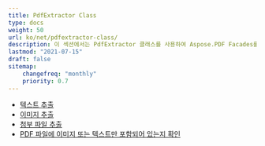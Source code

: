 ```yaml
---
title: PdfExtractor Class
type: docs
weight: 50
url: ko/net/pdfextractor-class/
description: 이 섹션에서는 PdfExtractor 클래스를 사용하여 Aspose.PDF Facades를 사용하는 방법을 설명합니다.
lastmod: "2021-07-15"
draft: false
sitemap:
    changefreq: "monthly"
    priority: 0.7
---
```


- [텍스트 추출](/pdf/net/extract-text/)
- [이미지 추출](/pdf/net/extract-images/)
- [첨부 파일 추출](/pdf/net/extract-attachments/)
- [PDF 파일에 이미지 또는 텍스트만 포함되어 있는지 확인](/pdf/net/find-whether-pdf-file-contains-images-or-text-only/)